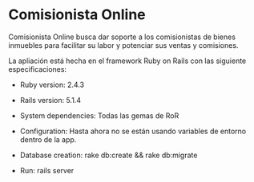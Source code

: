 # Comisionista Online

Comisionista Online busca dar soporte a los comisionistas de bienes inmuebles para facilitar su labor y potenciar sus ventas y comisiones.

La apliación está hecha en el framework Ruby on Rails con las siguiente especificaciones:

* Ruby version: 2.4.3

* Rails version: 5.1.4

* System dependencies: Todas las gemas de RoR

* Configuration: Hasta ahora no se están usando variables de entorno dentro de la app.

* Database creation: rake db:create && rake db:migrate

* Run: rails server
